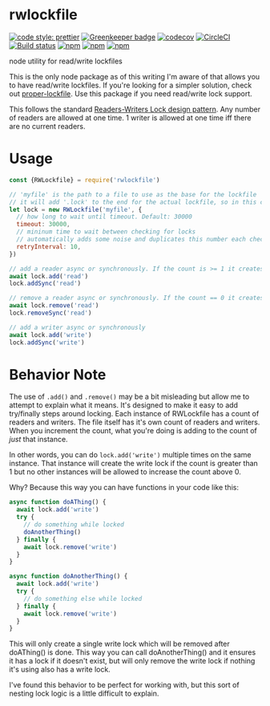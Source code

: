 rwlockfile
==========

[![code style: prettier](https://img.shields.io/badge/code_style-prettier-ff69b4.svg?style=flat-square)](https://github.com/prettier/prettier)
[![Greenkeeper badge](https://badges.greenkeeper.io/jdxcode/rwlockfile.svg)](https://greenkeeper.io/)
[![codecov](https://codecov.io/gh/jdxcode/rwlockfile/branch/master/graph/badge.svg)](https://codecov.io/gh/jdxcode/rwlockfile)
[![CircleCI](https://circleci.com/gh/jdxcode/rwlockfile.svg?style=svg)](https://circleci.com/gh/jdxcode/rwlockfile)
[![Build status](https://ci.appveyor.com/api/projects/status/2s8cyotehrtap0t2/branch/master?svg=true)](https://ci.appveyor.com/project/Heroku/rwlockfile/branch/master)
[![npm](https://img.shields.io/npm/v/rwlockfile.svg)](https://npmjs.org/package/rwlockfile)
[![npm](https://img.shields.io/npm/dw/rwlockfile.svg)](https://npmjs.org/package/rwlockfile)
[![npm](https://img.shields.io/npm/l/rwlockfile.svg)](https://github.com/jdxcode/rwlockfile/blob/master/package.json)

node utility for read/write lockfiles

This is the only node package as of this writing I'm aware of that allows you to have read/write lockfiles. If you're looking for a simpler solution, check out [proper-lockfile](https://www.npmjs.com/package/proper-lockfile). Use this package if you need read/write lock support.

This follows the standard [Readers-Writers Lock design pattern](https://en.wikipedia.org/wiki/Readers–writer_lock). Any number of readers are allowed at one time. 1 writer is allowed at one time iff there are no current readers.

Usage
=====

```js
const {RWLockfile} = require('rwlockfile')

// 'myfile' is the path to a file to use as the base for the lockfile
// it will add '.lock' to the end for the actual lockfile, so in this case 'myfile.lock'
let lock = new RWLockfile('myfile', {
  // how long to wait until timeout. Default: 30000
  timeout: 30000,
  // mininum time to wait between checking for locks
  // automatically adds some noise and duplicates this number each check
  retryInterval: 10,
})

// add a reader async or synchronously. If the count is >= 1 it creates a read lock (see note below)
await lock.add('read')
lock.addSync('read')

// remove a reader async or synchronously. If the count == 0 it creates removes the read lock
await lock.remove('read')
lock.removeSync('read')

// add a writer async or synchronously
await lock.add('write')
lock.addSync('write')
```

Behavior Note
=============

The use of `.add()` and `.remove()` may be a bit misleading but allow me to attempt to explain what it means. It's designed to make it easy to add try/finally steps around locking. Each instance of RWLockfile has a count of readers and writers. The file itself has it's own count of readers and writers. When you increment the count, what you're doing is adding to the count of *just* that instance.

In other words, you can do `lock.add('write')` multiple times on the same instance. That instance will create the write lock if the count is greater than 1 but no other instances will be allowed to increase the count above 0.

Why? Because this way you can have functions in your code like this:

```js
async function doAThing() {
  await lock.add('write')
  try {
    // do something while locked
    doAnotherThing()
  } finally {
    await lock.remove('write')
  }
}

async function doAnotherThing() {
  await lock.add('write')
  try {
    // do something else while locked
  } finally {
    await lock.remove('write')
  }
}
```

This will only create a single write lock which will be removed after doAThing() is done. This way you can call doAnotherThing() and it ensures it has a lock if it doesn't exist, but will only remove the write lock if nothing it's using also has a write lock.

I've found this behavior to be perfect for working with, but this sort of nesting lock logic is a little difficult to explain.
